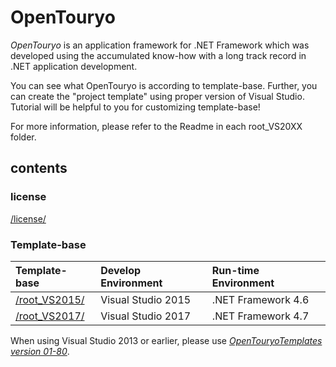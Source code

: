 ﻿# OpenTouryo
*OpenTouryo* is an application framework for .NET Framework which was developed using the accumulated know-how with a long track record in .NET application development.

You can see what OpenTouryo is according to template-base.
Further, you can create the "project template" using proper version of Visual Studio.
Tutorial will be helpful to you for customizing template-base!

For more information, please refer to the Readme in each root_VS20XX folder.

## contents

### license
[/license/](https://github.com/OpenTouryoProject/OpenTouryoTemplates/tree/master/license)

### Template-base
|Template-base|Develop Environment|Run-time Environment|
|:-----|:------------------|:-------------------|
|[/root_VS2015/](https://github.com/OpenTouryoProject/OpenTouryoTemplates/tree/master/root_VS2015)|Visual Studio 2015|.NET Framework 4.6|
|[/root_VS2017/](https://github.com/OpenTouryoProject/OpenTouryoTemplates/tree/master/root_VS2017)|Visual Studio 2017|.NET Framework 4.7|

When using Visual Studio 2013 or earlier, please use *[OpenTouryoTemplates version 01-80](https://github.com/OpenTouryoProject/OpenTouryoTemplates/tree/01-80)*.
